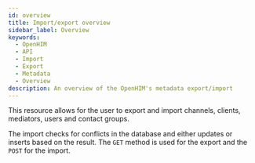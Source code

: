 ```yaml
---
id: overview
title: Import/export overview
sidebar_label: Overview
keywords:
  - OpenHIM
  - API
  - Import
  - Export
  - Metadata
  - Overview
description: An overview of the OpenHIM's metadata export/import
---
```


This resource allows for the user to export and import channels, clients, mediators, users and contact groups.

The import checks for conflicts in the database and either updates or inserts based on the result. The `GET` method is used for the export and the `POST` for the import.
